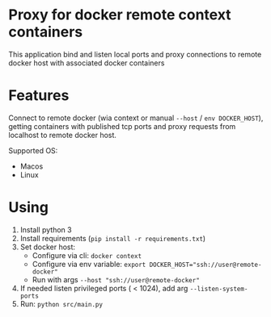 # Proxy for docker remote context containers

This application bind and listen local ports and proxy connections to remote docker host with associated docker containers

# Features

Connect to remote docker (wia context or manual `--host` / `env DOCKER_HOST`), getting containers with published tcp ports and proxy requests from localhost to remote docker host.

Supported OS:
- Macos
- Linux

# Using

1. Install python 3
2. Install requirements (`pip install -r requirements.txt`)
3. Set docker host:
   * Configure via cli: `docker context`
   * Configure via env variable: `export DOCKER_HOST="ssh://user@remote-docker"`
   * Run with args `--host "ssh://user@remote-docker"`
4. If needed listen privileged ports ( < 1024), add arg `--listen-system-ports`
5. Run: `python src/main.py`
